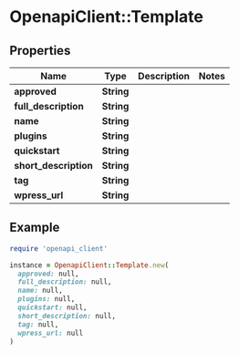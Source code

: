 # OpenapiClient::Template

## Properties

| Name | Type | Description | Notes |
| ---- | ---- | ----------- | ----- |
| **approved** | **String** |  |  |
| **full_description** | **String** |  |  |
| **name** | **String** |  |  |
| **plugins** | **String** |  |  |
| **quickstart** | **String** |  |  |
| **short_description** | **String** |  |  |
| **tag** | **String** |  |  |
| **wpress_url** | **String** |  |  |

## Example

```ruby
require 'openapi_client'

instance = OpenapiClient::Template.new(
  approved: null,
  full_description: null,
  name: null,
  plugins: null,
  quickstart: null,
  short_description: null,
  tag: null,
  wpress_url: null
)
```


